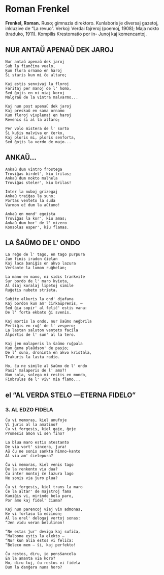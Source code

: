 # Roman Frenkel
**Frenkel, Roman.** Ruso; gimnazia direktoro. Kunlaboris je diversaj gazetoj, inkluzive de “La revuo”. Verkoj: Verdai fajreroj (poemoj, 1908); Maja nokto (traduko, 1911). Kompilis Krestomatio por in- Junoj kaj komencantoj.

## NUR ANTAŬ APENAŬ DEK JAROJ

    Nur antaŭ apenaŭ dek jaroj
    Sub la fianĉina vualo,
    Kun flora ornamo en haroj
    Ŝi staris kun mi ĉe altaro;

    Kaj estis senvivaj la floroj
    Faritaj per manoj de l' homo,
    Sed ĝojis en ni niaj koroj
    Malgraŭ de la vintra malvarmo...

    Kaj nun post apenaŭ dek jaroj
    Kaj preskaŭ en sama ornamo
    Kun floroj vivplenaj en haroj
    Revenis ŝi al la altaro;

    Per volo mistera de l' sorto
    Ŝi kuŝis malviva en ĉerko,
    Kaj ploris mi, ploris senforta,
    Sed ĝojis la verdo de majo...

## ANKAŬ...

    Ankaŭ dum vintro frostega
    Troviĝas birdet', kiu trilas;
    Ankaŭ dum nokto malhela
    Troviĝas steler', kiu brilas!

    Inter la nuboj grizegaj
    Ankaŭ traiĝas la suno;
    Portas venteto la suda
    Varmon eĉ dum la aŭtuno!

    Ankaŭ en mond' egoista
    Troviĝas la kor', kiu amas;
    Ankaŭ dum hor' de l' mizero
    Konsolas esper', kiu flamas.

## LA ŜAŬMO DE L' ONDO

    La reĝo de l' tago, en tago purpura
    Jam finis iradon ĉielan
    Kaj laca baniĝis en akvo lazura
    Verŝante la lumon ruĝhelan;

    La mano en mano, ni sidis trankvile
    Sur bordo de l' maro kvieta,
    Al ŝiaj koralaj lipetoj simile
    Ruĝetis nubeto strieta.

    Subite alkuris la ond' diafana
    Kaj bordon kun am' ĉirkaŭprenis, —
    Sed ĝia sopir' al feliĉ' estis vana:
    De l' forta ekbato ĝi svenis.

    Kaj mortis la ondo, nur ŝaŭmo neĝbrila
    Perliĝis en ruĝ' de l' vespero;
    La lastan saluton venteto facila
    Alportis de l' sun' al la tero.

    Kaj jen malaperis la ŝaŭmo ruĝpala
    Kun ĝema plaŭdson' de pasio;
    De l' suno, droninta en akvo kristala,
    Trakuris la lasta radio.

    Ho, ĉu ne simile al ŝaŭmo de l' ondo
    Pasi' malaperis de l' amo?!
    Nun sola, solega mi restis en mondo,
    Finbrulas de l' viv' mia flamo...

## el “AL VERDA STELO —ETERNA FIDELO”

### 3. AL EDZO FIDELA

    Ĉu vi memoras, kiel unufoje
    Vi ĵuris al la amatino?
    Ĉu vi forgesis, kiel gaje, ĝoje
    Promesis amon vi sen fino?

    La blua maro estis atestanto
    De via vort' sincera, ĵura!
    Aŭ ĉu ne sonis sankta himno-kanto
    Al via am' ĉielepura?

    Ĉu vi memoras, kiel venis tago
    De la renkonto via dua?
    Ĉu inter montoj ĉe lazura lago
    Ne sonis via ĵuro plua?

    Ĉu vi forgesis, kiel trans la maro
    Ĉe la altar' de majstroj fama
    Kuniĝis vi, mirinde bela paro,
    Por amo kaj fidel' ĉiama?

    Kaj nun parencoj viaj vin admonas,
    Ke vi forlasu la edzinon;
    Al la orel' delogaj vortoj sonas:
    “Jen vidu veran belulinon!

    “Ne estas ĵur' deviga kaj sufiĉa,
    “Malbona estis la elekto —
    “Nur kun alia estos vi feliĉa:
    “Beleco mem — ŝi, kaj perfekto!

    Ĉu restos, diru, io pensŝancela
    En la amanta via koro?
    Ho, diru tuj, ĉu restos vi fidela
    Dum la danĝera nuna horo?
